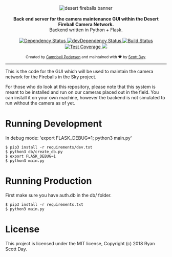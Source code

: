 <div align="center">
    <img src="http://fireballsinthesky.com.au/wp-content/uploads/sites/7/2017/04/fireballs-in-the-sky-logo41.png" alt="desert fireballs banner" align="center" />
</div>

<br />
<div align="center"><strong>Back end server for the camera maintenance GUI within the Desert Fireball Camera Network.</strong></div>
<div align="center">Backend written in Python + Flask.</div>
<br />

<div align="center">
    <!-- Dependency Status -->
    <a href="https://david-dm.org/ScottDay/Desert-Fireball-Maintainence-GUI">
        <img src="https://david-dm.org/ScottDay/Desert-Fireball-Maintainence-GUI.svg" alt="Dependency Status" />
    </a>
    <!-- devDependency Status -->
    <a href="https://david-dm.org/ScottDay/Desert-Fireball-Maintainence-GUI#info=devDependencies">
        <img src="https://david-dm.org/ScottDay/Desert-Fireball-Maintainence-GUI.svg" alt="devDependency Status" />
    </a>
    <!-- Build Status -->
    <a href="https://travis-ci.org/ScottDay/Desert-Fireball-Maintainence-GUI">
        <img src="https://travis-ci.org/ScottDay/Desert-Fireball-Maintainence-GUI.svg" alt="Build Status" />
    </a>
    <!-- Test Coverage -->
    <a href="https://coveralls.io/repos/ScottDay/Desert-Fireball-Maintainence-GUI">
        <img src="https://coveralls.io/repos/github/ScottDay/Desert-Fireball-Maintainence-GUI/badge.svg" alt="Test Coverage" />
    </a>
    <a href="https://app.fossa.io/projects/git%2Bgithub.com%2FScottDay%2FDesert-Fireball-Maintainence-GUI?ref=badge_shield" alt="FOSSA Status">
        <img src="https://app.fossa.io/api/projects/git%2Bgithub.com%2FScottDay%2FDesert-Fireball-Maintainence-GUI.svg?type=shield"/>
    </a>
</div>
<br />

<div align="center">
  <sub>Created by <a href="https://github.com/CPedersen3245">Campbell Pedersen</a> and maintained with ❤️ by <a href="https://github.com/ScottDay">Scott Day</a>.</sub>
</div>

* * *

This is the code for the GUI which will be used to maintain the camera
network for the Fireballs in the Sky project.

For those who do look at this repository, please note that this system
is meant to be installed and run on our cameras placed out in the field.
You can install it on your own machine, however the backend is not
simulated to run without the camera as of yet.

# Running Development

In debug mode: 'export FLASK_DEBUG=1; python3 main.py'

```{r, engine='shell', count_lines}
$ pip3 install -r requirements/dev.txt
$ python3 db/create_db.py
$ export FLASK_DEBUG=1
$ python3 main.py
```

# Running Production

First make sure you have auth.db in the db/ folder.

```{r, engine='shell', count_lines}
$ pip3 install -r requirements.txt
$ python3 main.py
```

# License

This project is licensed under the MIT license, Copyright (c) 2018 Ryan Scott Day.
